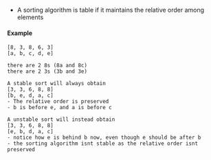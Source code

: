 - A sorting algorithm is table if it maintains the relative order among elements

#### Example
```
[8, 3, 8, 6, 3]
[a, b, c, d, e]

there are 2 8s (8a and 8c)
there are 2 3s (3b and 3e)

A stable sort will always obtain 
[3, 3, 6, 8, 8]
[b, e, d, a, c]
- The relative order is preserved
- b is before e, and a is before c

A unstable sort will instead obtain
[3, 3, 6, 8, 8]
[e, b, d, a, c]
- notice how e is behind b now, even though e should be after b
- the sorting algorithm isnt stable as the relative order isnt preserved
```
